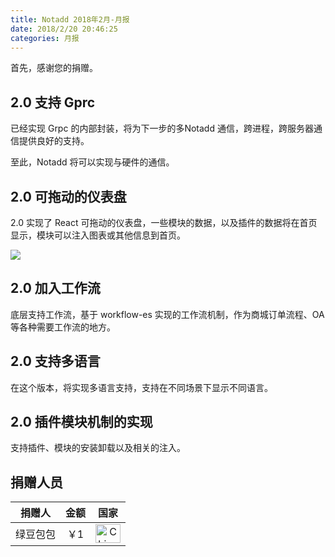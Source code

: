 ```yaml
---
title: Notadd 2018年2月-月报
date: 2018/2/20 20:46:25
categories: 月报
---
```


首先，感谢您的捐赠。

## 2.0 支持 Gprc

已经实现 Grpc 的内部封装，将为下一步的多Notadd 通信，跨进程，跨服务器通信提供良好的支持。

至此，Notadd 将可以实现与硬件的通信。

## 2.0 可拖动的仪表盘

2.0 实现了 React 可拖动的仪表盘，一些模块的数据，以及插件的数据将在首页显示，模块可以注入图表或其他信息到首页。

![](https://ws1.sinaimg.cn/large/a3fc3b79ly1foxgnrujn0j21h40rdwqw.jpg)


## 2.0 加入工作流

底层支持工作流，基于 workflow-es 实现的工作流机制，作为商城订单流程、OA 等各种需要工作流的地方。

## 2.0 支持多语言

在这个版本，将实现多语言支持，支持在不同场景下显示不同语言。

## 2.0 插件模块机制的实现

支持插件、模块的安装卸载以及相关的注入。

## 捐赠人员 

捐赠人 | 金额 | 国家
:----:|:----:|:----:
绿豆包包 | ￥1  | <img src="https://cdn.bootcss.com/flag-icon-css/1.3.0/flags/4x3/cn.svg" width = "40" height = "30" alt="China" align=center />

